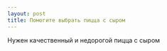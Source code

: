 ```yaml
---
layout: post 
title: Помогите выбрать пицца с сыром 
--- 
```

Нужен качественный и недорогой пицца с сыром